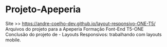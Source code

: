 # Projeto-Apeperia
Site >> https://andre-coelho-dev.github.io/layout-responsivo-ONE-T5/
Arquivos do projeto para a Apeperia
Formação Font-End T5-ONE
Conclusão do projeto de - Layouts Responsivos: trabalhando com layouts mobile.

